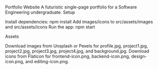 Portfolio Website
A futuristic single-page portfolio for a Software Engineering undergraduate.
Setup

Install dependencies: npm install
Add images/icons to src/assets/images and src/assets/icons
Run the app: npm start

Assets

Download images from Unsplash or Pexels for profile.jpg, project1.jpg, project2.jpg, project3.jpg, project4.jpg, and background.jpg.
Download icons from Flaticon for frontend-icon.png, backend-icon.png, design-icon.png, and editing-icon.png.
 
